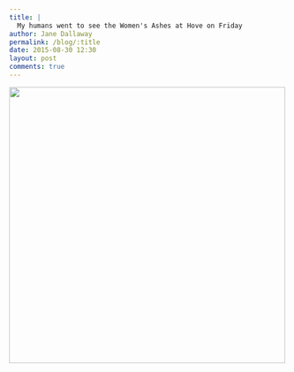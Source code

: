 ```yaml
---
title: |
  My humans went to see the Women's Ashes at Hove on Friday
author: Jane Dallaway
permalink: /blog/:title
date: 2015-08-30 12:30
layout: post
comments: true
---
```


<div><a href="//static.skitters.dallaway.com/tp_IMG_3191.JPG"><img src="//static.skitters.dallaway.com/tp_thumb_IMG_3191.JPG" width="500" height="500"/></a></div>



  




      
